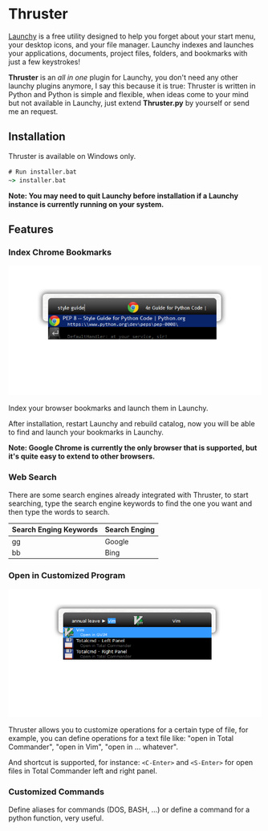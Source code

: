 # Thruster

[Launchy](http://www.launchy.net/) is a free utility designed to help you forget about your start
menu, your desktop icons, and your file manager. Launchy indexes and launches your applications,
documents, project files, folders, and bookmarks with just a few keystrokes!

**Thruster** is an _all in one_ plugin for Launchy, you don't need any other launchy plugins
anymore, I say this because it is true: Thruster is written in Python and Python is simple and
flexible, when ideas come to your mind but not available in Launchy, just extend **Thruster.py** by
yourself or send me an request.

## Installation

Thruster is available on Windows only.

```cmd
# Run installer.bat
~> installer.bat
```

**Note: You may need to quit Launchy before installation if a Launchy instance is currently running
on your system.**

## Features

### Index Chrome Bookmarks

<p align="center"> 
<img src="demo/BookmarkMgr_Demo.png">
</p>

Index your browser bookmarks and launch them in Launchy.

After installation, restart Launchy and rebuild catalog, now you will be able to find and launch
your bookmarks in Launchy.

**Note: Google Chrome is currently the only browser that is supported, but it's quite easy to extend
to other browsers.**

### Web Search

There are some search engines already integrated with Thruster, to start searching, type the search
engine keywords to find the one you want and then type the words to search.

Search Enging Keywords | Search Enging
---                    | ---
gg                     | Google
bb                     | Bing


### Open in Customized Program

![demo](demo/PyVerby_Demo.png)

Thruster allows you to customize operations for a certain type of file, for example, you can define
operations for a text file like: "open in Total Commander", "open in Vim", "open in ... whatever".

And shortcut is supported, for instance: `<C-Enter>` and `<S-Enter>` for open files in Total
Commander left and right panel.


### Customized Commands

Define aliases for commands (DOS, BASH, ...) or define a command for a python function, very useful.
